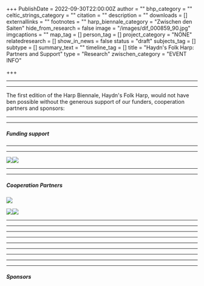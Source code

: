 +++
PublishDate = 2022-09-30T22:00:00Z
author = ""
bhp_category = ""
celtic_strings_category = ""
citation = ""
description = ""
downloads = []
externallinks = ""
footnotes = ""
harp_biennale_category = "Zwischen den Saiten"
hide_from_research = false
image = "/images/dif_000859_90.jpg"
imgcaptions = ""
map_tag = []
person_tag = []
project_category = "NONE"
relatedresearch = []
show_in_news = false
status = "draft"
subjects_tag = []
subtype = []
summary_text = ""
timeline_tag = []
title = "Haydn's Folk Harp: Partners and Support"
type = "Research"
zwischen_category = "EVENT INFO"

+++
***

***

The first edition of the Harp Biennale, Haydn's Folk Harp, would not have ben possible without the generous support of our funders, cooperation partners and sponsors:

***

***

##### Funding support

***

***

![](/images/funding-logos.png)![](/images/funding-logos.png)

***

***

##### Cooperation Partners

![](/images/coop-logos.png)

![](/images/_2_coop-logos-2.png)![](/images/_2_coop-logos-2.png)

***

***

***

***

***

***

***

***

***

##### Sponsors